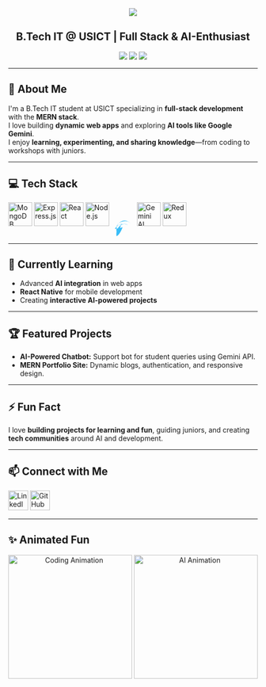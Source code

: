 <!-- Banner and Name -->
<div align="center">
  <img src="https://capsule-render.vercel.app/api?type=waving&color=gradient&height=200&section=header&text=Harsh%20Verma&fontSize=80&animation=fadeIn" />
  <h2>B.Tech IT @ USICT  |  Full Stack & AI-Enthusiast</h2>
  <img src="https://img.shields.io/badge/B.Tech-IT-blue?style=for-the-badge&logo=appveyor" />
  <img src="https://img.shields.io/github/followers/yourusername?style=social" />
  <img src="https://img.shields.io/github/stars/yourusername?style=social" />
</div>

---

## 🚀 About Me
I'm a B.Tech IT student at USICT specializing in **full-stack development** with the **MERN stack**.<br>
I love building **dynamic web apps** and exploring **AI tools like Google Gemini**.<br>
I enjoy **learning, experimenting, and sharing knowledge**—from coding to workshops with juniors.

---

## 💻 Tech Stack

<p align="left">
  <img src="https://cdn.jsdelivr.net/gh/devicons/devicon/icons/mongodb/mongodb-original-wordmark.svg" width="48" height="48" alt="MongoDB"/>
   <img src="https://cdn.jsdelivr.net/gh/devicons/devicon/icons/express/express-original.svg" width="48" height="48" alt="Express.js"/>
  <img src="https://cdn.jsdelivr.net/gh/devicons/devicon/icons/react/react-original-wordmark.svg" width="48" height="48" alt="React"/>
  <img src="https://cdn.jsdelivr.net/gh/devicons/devicon/icons/nodejs/nodejs-original-wordmark.svg" width="48" height="48" alt="Node.js"/>
  <!-- Animated Tailwind CSS SVG -->
<svg width="48" height="48" viewBox="0 0 64 64" fill="none" xmlns="http://www.w3.org/2000/svg" style="vertical-align: middle;">
  <path fill="#38BDF8" d="M14.67 36.43C18.94 26.02 28.4 23.75 36.53 23c5.98-.58 10.5 1.28 13.43 3.7a39.44 39.44 0 012.7 2.56c-3.56-3.86-9.7-8.18-17.28-7.95-12.94.39-21.5 11.74-21.5 25.01 0 1.57.17 3.35.45 5.05 6.9-3.28 9.8-11.67 13.65-21.37zM9.76 44c5.81-10.25 14.48-12.2 22.43-13.3 4.46-.63 8.1.18 10.2 1.42a28.08 28.08 0 011.99 1.59c-2.12-1.69-6.17-3.88-10.96-2.9-11.92 2.48-19.65 14.33-19.65 27.17 0 1.64.22 3.54.53 5.34 7.11-3.18 11.89-13.18 16.51-23.96z"/>
</svg>


<img src="https://commons.wikimedia.org/wiki/Special:FilePath/Google-gemini-icon.svg" width="48" height="48" alt="Gemini AI"/>

  <img src="https://cdn.jsdelivr.net/gh/devicons/devicon/icons/redux/redux-original.svg" width="48" height="48" alt="Redux"/>
 
  <!-- Animated Gemini SVG -->
</p>

---

## 🌱 Currently Learning

- Advanced **AI integration** in web apps  
- **React Native** for mobile development  
- Creating **interactive AI-powered projects**  

---

## 🏆 Featured Projects

- **AI-Powered Chatbot:** Support bot for student queries using Gemini API.
- **MERN Portfolio Site:** Dynamic blogs, authentication, and responsive design.

---

## ⚡ Fun Fact

I love **building projects for learning and fun**, guiding juniors, and creating **tech communities** around AI and development.

---

## 📫 Connect with Me

<p align="left">
  <a href="https://linkedin.com/in/yourprofile"><img src="https://img.shields.io/badge/-LinkedIn-0A66C2?style=for-the-badge&logo=linkedin&logoColor=white" height="40" alt="LinkedIn"/></a>
  <a href="https://github.com/yourusername"><img src="https://img.shields.io/badge/-GitHub-181717?style=for-the-badge&logo=github&logoColor=white" height="40" alt="GitHub"/></a>
</p>

---

## ✨ Animated Fun

<p align="center">
  <img src="https://media.giphy.com/media/26tOZ42Mg6pbTUPHW/giphy.gif" width="250" alt="Coding Animation"/>
  <img src="https://media.giphy.com/media/3o6Zt481isNVuQI1l6/giphy.gif" width="250" alt="AI Animation"/>
</p>
